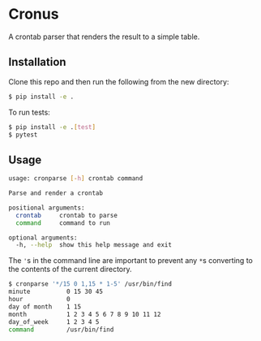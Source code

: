 Cronus
======

A crontab parser that renders the result to a simple table.

Installation
------------

Clone this repo and then run the following from the new directory:

```bash
$ pip install -e .
```

To run tests:

```bash
$ pip install -e .[test]
$ pytest
```

Usage
-----

```bash
usage: cronparse [-h] crontab command

Parse and render a crontab

positional arguments:
  crontab     crontab to parse
  command     command to run

optional arguments:
  -h, --help  show this help message and exit
```

The `'`s in the command line are important to prevent any `*`s converting to
the contents of the current directory.

```bash
$ cronparse '*/15 0 1,15 * 1-5' /usr/bin/find
minute          0 15 30 45
hour            0
day of month    1 15
month           1 2 3 4 5 6 7 8 9 10 11 12
day_of_week     1 2 3 4 5
command         /usr/bin/find
```
